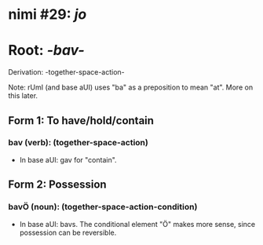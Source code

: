 # nimi #29: *jo*
# Root: *-bav-*
Derivation: -together-space-action-

Note: rUmI (and base aUI) uses "ba" as a preposition to mean "at". More on this later.

## Form 1: To have/hold/contain
### bav (verb): (together-space-action)
* In base aUI: gav for "contain".

## Form 2: Possession
### bavÖ (noun): (together-space-action-condition)
* In base aUI: bavs. The conditional element "Ö" makes more sense, since possession can be reversible.



